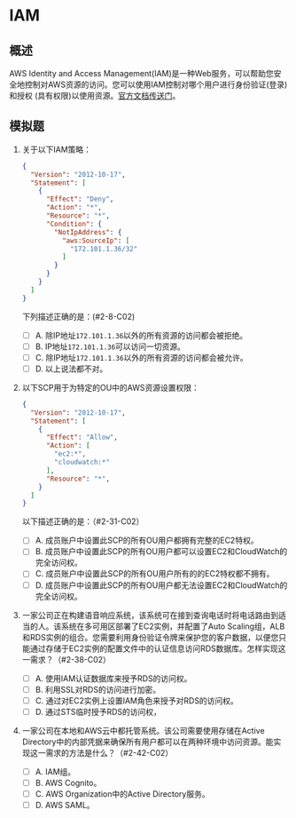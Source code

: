 # IAM

## 概述

AWS Identity and Access Management(IAM)是一种Web服务，可以帮助您安全地控制对AWS资源的访问。您可以使用IAM控制对哪个用户进行身份验证(登录)和授权 (具有权限)以使用资源。[官方文档传送门](https://docs.aws.amazon.com/zh_cn/IAM/latest/UserGuide/introduction.html)。

## 模拟题

1. 关于以下IAM策略：

   ```json
   {
     "Version": "2012-10-17",
     "Statement": [
       {
         "Effect": "Deny",
         "Action": "*",
         "Resource": "*",
         "Condition": {
           "NotIpAddress": {
             "aws:SourceIp": [
               "172.101.1.36/32"
             ]
           }
         }
       }
     ]
   }
   ```

   下列描述正确的是：(#2-8-C02)

   - [ ] A. 除IP地址`172.101.1.36`以外的所有资源的访问都会被拒绝。
   - [ ] B. IP地址`172.101.1.36`可以访问一切资源。
   - [ ] C. 除IP地址`172.101.1.36`以外的所有资源的访问都会被允许。
   - [ ] D. 以上说法都不对。

2. 以下SCP用于为特定的OU中的AWS资源设置权限：

   ```json
   {
     "Version": "2012-10-17",
     "Statement": [
       {
         "Effect": "Allow",
         "Action": [
           "ec2:*",
           "cloudwatch:*"
         ],
         "Resource": "*",
       }
     ]
   }
   ```

   以下描述正确的是：（#2-31-C02）
   - [ ] A. 成员账户中设置此SCP的所有OU用户都拥有完整的EC2特权。
   - [ ] B. 成员账户中设置此SCP的所有OU用户都可以设置EC2和CloudWatch的完全访问权。
   - [ ] C. 成员账户中设置此SCP的所有OU用户所有的的EC2特权都不拥有。
   - [ ] D. 成员账户中设置此SCP的所有OU用户都无法设置EC2和CloudWatch的完全访问权。

3. 一家公司正在构建语音响应系统，该系统可在接到查询电话时将电话路由到适当的人。该系统在多可用区部署了EC2实例，并配置了Auto Scaling组，ALB和RDS实例的组合。您需要利用身份验证令牌来保护您的客户数据，以便您只能通过存储于EC2实例的配置文件中的认证信息访问RDS数据库。怎样实现这一需求？（#2-38-C02）
   - [ ] A. 使用IAM认证数据库来授予RDS的访问权。
   - [ ] B. 利用SSL对RDS的访问进行加密。
   - [ ] C. 通过对EC2实例上设置IAM角色来授予对RDS的访问权。
   - [ ] D. 通过STS临时授予RDS的访问权，

4. 一家公司在本地和AWS云中都托管系统。该公司需要使用存储在Active Directory中的内部凭据来确保所有用户都可以在两种环境中访问资源。能实现这一需求的方法是什么？（#2-42-C02）
   - [ ] A. IAM组。
   - [ ] B. AWS Cognito。
   - [ ] C. AWS Organization中的Active Directory服务。
   - [ ] D. AWS SAML。
